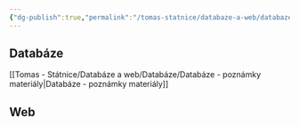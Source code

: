 ```yaml
---
{"dg-publish":true,"permalink":"/tomas-statnice/databaze-a-web/databaze-a-web-poznamky/","tags":["databaze_a_web","tomas"],"noteIcon":""}
---
```


## Databáze
[[Tomas - Státnice/Databáze a web/Databáze/Databáze - poznámky materiály\|Databáze - poznámky materiály]]

## Web

